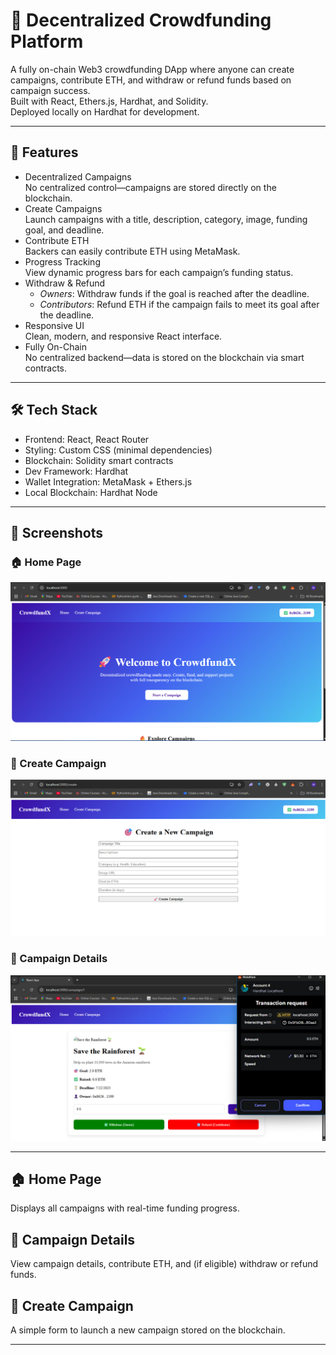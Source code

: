 # 🌟 Decentralized Crowdfunding Platform

A fully on-chain Web3 crowdfunding DApp where anyone can create campaigns, contribute ETH, and withdraw or refund funds based on campaign success.  
Built with React, Ethers.js, Hardhat, and Solidity.  
Deployed locally on Hardhat for development.

---

## 🚀 Features

- Decentralized Campaigns  
  No centralized control—campaigns are stored directly on the blockchain.
- Create Campaigns  
  Launch campaigns with a title, description, category, image, funding goal, and deadline.
- Contribute ETH  
  Backers can easily contribute ETH using MetaMask.
- Progress Tracking  
  View dynamic progress bars for each campaign’s funding status.
- Withdraw & Refund
  - *Owners*: Withdraw funds if the goal is reached after the deadline.
  - *Contributors*: Refund ETH if the campaign fails to meet its goal after the deadline.
- Responsive UI  
  Clean, modern, and responsive React interface.
- Fully On-Chain  
  No centralized backend—data is stored on the blockchain via smart contracts.

---

## 🛠 Tech Stack

- Frontend: React, React Router  
- Styling: Custom CSS (minimal dependencies)  
- Blockchain: Solidity smart contracts  
- Dev Framework: Hardhat  
- Wallet Integration: MetaMask + Ethers.js  
- Local Blockchain: Hardhat Node  

---

## 📸 Screenshots

### 🏠 Home Page  
![Home Page](screenshots/home.png)

### 📝 Create Campaign  
![Create Campaign](screenshots/create.jpg)

### 📄 Campaign Details  
![Campaign Details](screenshots/contribute1.jpg)

---

## 🏠 Home Page  
Displays all campaigns with real-time funding progress.

## 📄 Campaign Details  
View campaign details, contribute ETH, and (if eligible) withdraw or refund funds.

## 📝 Create Campaign  
A simple form to launch a new campaign stored on the blockchain.

---
